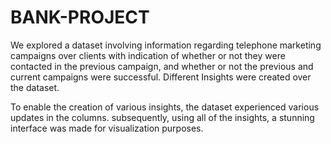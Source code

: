 # BANK-PROJECT

We explored a dataset involving information regarding telephone marketing campaigns over clients with indication of whether or not they were contacted in the previous campaign, and whether or not the previous and current campaigns were successful. Different Insights were created over the dataset. 

To enable the creation of various insights, the dataset experienced various updates in the columns. subsequently, using all of the insights, a stunning interface was made for visualization purposes.

































